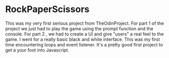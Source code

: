 # RockPaperScissors
This was my very first serious project from TheOdinProject. For part 1 of the project we just had to play the game using the prompt function and the console.
For part 2 , we had to create a UI and give "users" a real feel to the game. I went for a really basic black and white interface. This was my first time encountering loops and event listener. It's a pretty good first project to get a your foot into Javascript.
